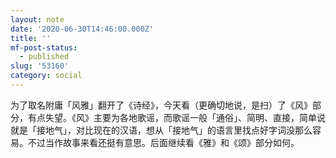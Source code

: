 ```yaml
---
layout: note
date: '2020-06-30T14:46:00.000Z'
title: ''
mf-post-status:
  - published
slug: '53160'
category: social
---
```

为了取名附庸「风雅」翻开了《诗经》，今天看（更确切地说，是扫）了《风》部分，有点失望。《风》主要为各地歌谣，而歌谣一般「通俗」、简明、直接，简单说就是「接地气」，对比现在的汉语，想从「接地气」的语言里找点好字词没那么容易。不过当作故事来看还挺有意思。后面继续看《雅》和《颂》部分如何。
